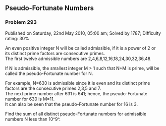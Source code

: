 Pseudo-Fortunate Numbers
------------------------

### Problem 293

Published on Saturday, 22nd May 2010, 05:00 am; Solved by 1787;
Difficulty rating: 30%

An even positive integer N will be called admissible, if it is a power
of 2 or its distinct prime factors are consecutive primes.\
 The first twelve admissible numbers are
2,4,6,8,12,16,18,24,30,32,36,48.

If N is admissible, the smallest integer M \> 1 such that N+M is prime,
will be called the pseudo-Fortunate number for N.

For example, N=630 is admissible since it is even and its distinct prime
factors are the consecutive primes 2,3,5 and 7.\
 The next prime number after 631 is 641; hence, the pseudo-Fortunate
number for 630 is M=11.\
 It can also be seen that the pseudo-Fortunate number for 16 is 3.

Find the sum of all distinct pseudo-Fortunate numbers for admissible
numbers N less than 10^9^.

